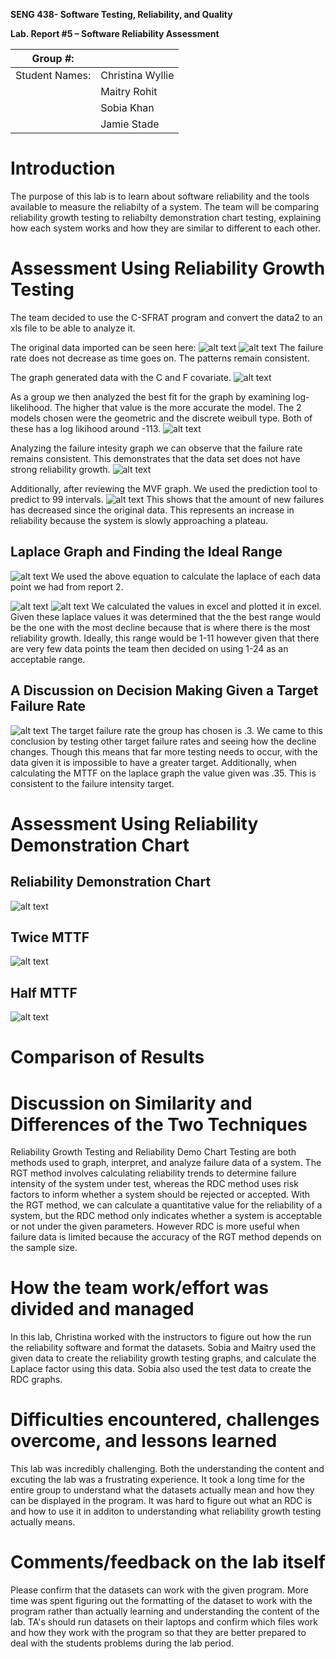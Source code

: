 **SENG 438- Software Testing, Reliability, and Quality**

**Lab. Report \#5 – Software Reliability Assessment**

| Group \#:       |   |
|-----------------|---|
| Student Names:  | Christina Wyllie  |
|                 | Maitry Rohit  |
|                 | Sobia Khan |
|                 | Jamie Stade |

# Introduction
The purpose of this lab is to learn about software reliability and the tools available to measure the reliabilty of a system. The team will be comparing reliability growth testing to reliabilty demonstration chart testing, explaining how each system works and how they are similar to different to each other. 

# Assessment Using Reliability Growth Testing 
The team decided to use the C-SFRAT program and convert the data2 to an xls file to be able to analyze it. 

The original data imported can be seen here:
![alt text](ReportMedia/importedData.png)
![alt text](ReportMedia/importedData2.png)
The failure rate does not decrease as time goes on. The patterns remain consistent. 

The graph generated data with the C and F covariate.
![alt text](ReportMedia/covariateAll.png)

As a group we then analyzed the best fit for the graph by examining log-likelihood. The higher that value is the more accurate the model. The 2 models chosen were the geometric and the discrete weibull type. Both of these has a log likihood around -113. 
![alt text](ReportMedia/criticMean.png)

Analyzing the failure intesity graph we can observe that the failure rate remains consistent. This demonstrates that the data set does not have strong reliability growth. 
![alt text](ReportMedia/failureIntensityAnalysis.png)

Additionally, after reviewing the MVF graph. We used the prediction tool to predict to 99 intervals. 
![alt text](media/PredictionInterval.png)
This shows that the amount of new failures has decreased since the original data. This represents an increase in reliability because the system is slowly approaching a plateau. 
## Laplace Graph and Finding the Ideal Range
![alt text](ReportMedia/LaplaceEquation.png)
We used the above equation to calculate the laplace of each data point we had from report 2.

![alt text](ReportMedia/LaplaceCalcs.png)
![alt text](ReportMedia/LaplaceGraph.png)
We calculated the values in excel and plotted it in excel. Given these laplace values it was determined that the the best range would be the one with the most decline because that is where there is the most reliability growth. Ideally, this range would be 1-11 however given that there are very few data points the team then decided on using 1-24 as an acceptable range. 

## A Discussion on Decision Making Given a Target Failure Rate
![alt text](media/FailureIntesityPrediction.png)
The target failure rate the group has chosen is .3. We came to this conclusion by testing other target failure rates and seeing how the decline changes. Though this means that far more testing needs to occur, with the data given it is impossible to have a greater target. Additionally, when calculating the MTTF on the laplace graph the value given was .35. This is consistent to the failure intensity target.  

# Assessment Using Reliability Demonstration Chart 

## Reliability Demonstration Chart
![alt text](ReportMedia/RDC.png)

## Twice MTTF
![alt text](ReportMedia/TwiceRDC.png)

## Half MTTF
![alt text](ReportMedia/HalfRDC.png)

# Comparison of Results


# Discussion on Similarity and Differences of the Two Techniques
Reliability Growth Testing and Reliability Demo Chart Testing are both methods used to graph, interpret, and analyze failure data of a system. The RGT method involves calculating reliability trends to determine failure intensity of the system under test, whereas the RDC method uses risk factors to inform whether a system should be rejected or accepted. With the RGT method, we can calculate a quantitative value for the reliability of a system, but the RDC method only indicates whether a system is acceptable or not under the given parameters. However RDC is more useful when failure data is limited because the accuracy of the RGT method depends on the sample size. 

# How the team work/effort was divided and managed
In this lab, Christina worked with the instructors to figure out how the run the reliability software and format the datasets. Sobia and Maitry used the given data to create the reliability growth testing graphs, and calculate the Laplace factor using this data. Sobia also used the test data to create the RDC graphs.  

# Difficulties encountered, challenges overcome, and lessons learned
This lab was incredibly challenging. Both the understanding the content and excuting the lab was a frustrating experience. It took a long time for the entire group to understand what the datasets actually mean and how they can be displayed in the program. It was hard to figure out what an RDC is and how to use it in additon to understanding what reliability growth testing actually means.

# Comments/feedback on the lab itself
Please confirm that the datasets can work with the given program. More time was spent figuring out the formatting of the dataset to work with the program rather than actually learning and understanding the content of the lab. TA's should run datasets on their laptops and confirm which files work and how they work with the program so that they are better prepared to deal with the students problems during the lab period. 
